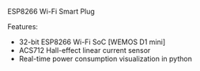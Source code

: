 ESP8266 Wi-Fi Smart Plug


Features:

 - 32-bit ESP8266 Wi-Fi SoC [WEMOS D1 mini]
 - ACS712 Hall-effect linear current sensor
 - Real-time power consumption visualization in python
